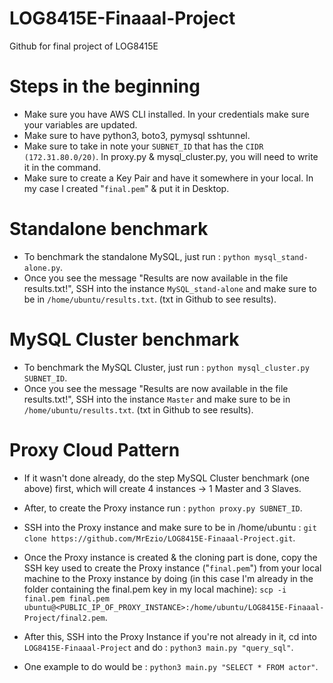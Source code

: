 # LOG8415E-Finaaal-Project
Github for final project of LOG8415E

# Steps in the beginning
- Make sure you have AWS CLI installed. In your credentials make sure your variables are updated.
- Make sure to have python3, boto3, pymysql sshtunnel.
- Make sure to take in note your ```SUBNET_ID``` that has the ```CIDR (172.31.80.0/20)```. In proxy.py & mysql_cluster.py, you will need to write it in the command.
- Make sure to create a Key Pair and have it somewhere in your local. In my case I created "```final.pem```" & put it in Desktop. 

# Standalone benchmark
- To benchmark the standalone MySQL, just run : ```python mysql_stand-alone.py```.
- Once you see the message "Results are now available in the file results.txt!", SSH into the instance ```MySQL_stand-alone``` and make sure to be in ```/home/ubuntu/results.txt```. (txt in Github to see results).

# MySQL Cluster benchmark
- To benchmark the MySQL Cluster, just run : ```python mysql_cluster.py SUBNET_ID```.
- Once you see the message "Results are now available in the file results.txt!", SSH into the instance ```Master``` and make sure to be in ```/home/ubuntu/results.txt```. (txt in Github to see results).

# Proxy Cloud Pattern
- If it wasn't done already, do the step MySQL Cluster benchmark (one above) first, which will create 4 instances -> 1 Master and 3 Slaves.
- After, to create the Proxy instance run : ```python proxy.py SUBNET_ID```.
- SSH into the Proxy instance and make sure to be in /home/ubuntu : ```git clone https://github.com/MrEzio/LOG8415E-Finaaal-Project.git```. 

- Once the Proxy instance is created & the cloning part is done, copy the SSH key used to create the Proxy instance ("```final.pem```") from your local machine to the Proxy instance by doing (in this case I'm already in the folder containing the final.pem key in my local machine): 
```scp -i final.pem final.pem ubuntu@<PUBLIC_IP_OF_PROXY_INSTANCE>:/home/ubuntu/LOG8415E-Finaaal-Project/final2.pem```. 
- After this, SSH into the Proxy Instance if you're not already in it, cd into ```LOG8415E-Finaaal-Project``` and do : ```python3 main.py "query_sql"```.
- One example to do would be : ```python3 main.py "SELECT * FROM actor"```.
